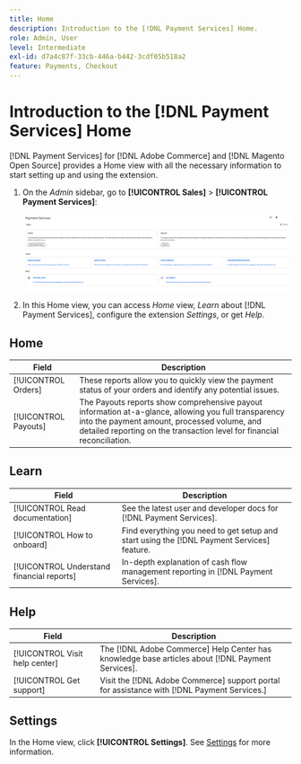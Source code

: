 ```yaml
---
title: Home
description: Introduction to the [!DNL Payment Services] Home.
role: Admin, User
level: Intermediate
exl-id: d7a4c87f-33cb-446a-b442-3cdf05b518a2
feature: Payments, Checkout
---
```

# Introduction to the [!DNL Payment Services] Home

[!DNL Payment Services] for [!DNL Adobe Commerce] and [!DNL Magento Open Source] provides a Home view with all the necessary information to start setting up and using the extension.

1. On the _Admin_ sidebar, go to **[!UICONTROL Sales]** > **[!UICONTROL Payment Services]**:

   ![Home view](assets/home-view.png)

1. In this Home view, you can access _Home_ view, _Learn_ about [!DNL Payment Services], configure the extension _Settings_, or get _Help_.

## Home

| Field | Description |
|---|---|
| [!UICONTROL Orders] | These reports allow you to quickly view the payment status of your orders and identify any potential issues. |
| [!UICONTROL Payouts] | The Payouts reports show comprehensive payout information at-a-glance, allowing you full transparency into the payment amount, processed volume, and detailed reporting on the transaction level for financial reconciliation. |

## Learn

| Field | Description |
|---|---|
| [!UICONTROL Read documentation] | See the latest user and developer docs for [!DNL Payment Services]. |
| [!UICONTROL How to onboard] | Find everything you need to get setup and start using the [!DNL Payment Services] feature. |
| [!UICONTROL Understand financial reports] | In-depth explanation of cash flow management reporting in [!DNL Payment Services]. |

## Help

| Field | Description |
|---|---|
| [!UICONTROL Visit help center] | The [!DNL Adobe Commerce] Help Center has knowledge base articles about [!DNL Payment Services]. |
| [!UICONTROL Get support] | Visit the [!DNL Adobe Commerce] support portal for assistance with [!DNL Payment Services.] |

## Settings

In the Home view, click **[!UICONTROL Settings]**. See [Settings](settings.md) for more information.
